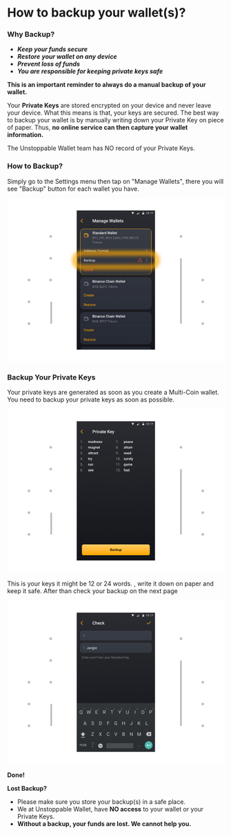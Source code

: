 # How to backup your wallet(s)?

### Why Backup?

- ***Keep your funds secure***
- ***Restore** **your wallet on any device***
- ***Prevent loss of funds***
- ***You are responsible for keeping private keys safe***

**This is an important reminder to always do a manual backup of your wallet.**

Your **Private Keys** are stored encrypted on your device and never leave your device. What this means is that, your keys are secured. The best way to backup your wallet is by manually writing down your Private Key on piece of paper. Thus, **no online service can then capture your wallet information.**

The Unstoppable Wallet team has NO record of your Private Keys.

### How to Backup?

Simply go to the Settings menu then tap on "Manage Wallets", there you will see "Backup" button for each wallet you have.

![](../images/android-backup-manage-l.png)

### Backup Your Private Keys

Your private keys are generated as soon as you create a Multi-Coin wallet. You need to backup your private keys as soon as possible.

![](../images/android-backup-pk-l.png)

This is your keys it might be 12 or 24 words. , write it down on paper and keep it safe. After than check your backup on the next page

![](../images/android-backup-check-l.png)

**Done!**

**Lost Backup?**

- Please make sure you store your backup(s) in a safe place.
- We at Unstoppable Wallet, have **NO access** to your wallet or your Private Keys.
- **Without a backup, your funds are lost. We cannot help you.**
